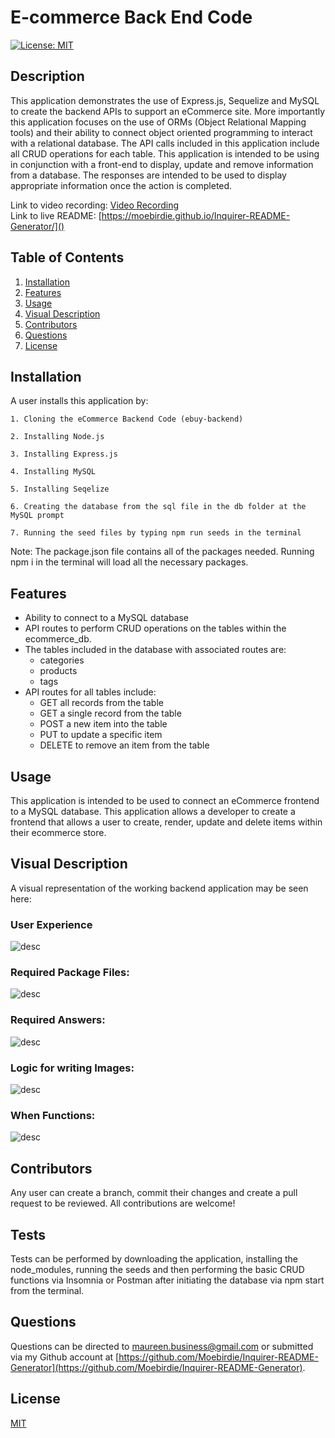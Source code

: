 # E-commerce Back End Code


[![License: MIT](https://img.shields.io/badge/License-MIT-yellow.svg)](https://opensource.org/licenses/MIT)

## Description

This application demonstrates the use of Express.js, Sequelize and MySQL to create the backend APIs to support an eCommerce site. More importantly this application focuses on the use of ORMs (Object Relational Mapping tools) and their ability to connect object oriented programming to interact with a relational database.  The API calls included in this application include all CRUD operations for each table. This application is intended to be using in conjunction with a front-end to display, update and remove information from a database.  The responses are intended to be used to display appropriate information once the action is completed.


Link to video recording: [Video Recording]()  
Link to live README: [https://moebirdie.github.io/Inquirer-README-Generator/]()


## Table of Contents

1. [Installation](#Installation)
2. [Features](#Features)
3. [Usage](#Usage)
4. [Visual Description](#Visual-Description)
5. [Contributors](#Contributing)
6. [Questions](#Questions)
7. [License](#License)
  

## Installation <a id="Installation"></a>


A user installs this application by:  

	1. Cloning the eCommerce Backend Code (ebuy-backend)  

	2. Installing Node.js  

	3. Installing Express.js 
 
 	4. Installing MySQL  

	5. Installing Seqelize  

 	6. Creating the database from the sql file in the db folder at the MySQL prompt  

   	7. Running the seed files by typing npm run seeds in the terminal

Note:  The package.json file contains all of the packages needed.  Running npm i in the terminal will load all the necessary packages.
  

## Features <a id="Features"></a>

 - Ability to connect to a MySQL database
 - API routes to perform CRUD operations on the tables within the ecommerce_db.  
 - The tables included in the database with associated routes are:  
	- categories  
  	- products  
  	- tags
- API routes for all tables include:
	- GET all records from the table
 	- GET a single record from the table
  	- POST a new item into the table
  	- PUT to update a specific item
  	- DELETE to remove an item from the table
  

## Usage <a id="Usage"></a>

This application is intended to be used to connect an eCommerce frontend to a MySQL database. This application allows a developer to create a frontend that allows a user to create, render, update and delete items within their ecommerce store.
  

## Visual Description <a id="Visual-Description"></a>

A visual representation of the working backend application may be seen here:  

### User Experience     

![desc](assets/images/enduserinput.png)  

### Required Package Files:  

![desc](assets/images/requiredfiles.png)  

### Required Answers:  

![desc](assets/images/requiredans.png)  

### Logic for writing Images:  

![desc](assets/images/writeimageslogic.png)  

### When Functions:  

![desc](assets/images/whenfunctions.png)  


## Contributors <a id="Contributing"></a>

Any user can create a branch, commit their changes and create a pull request to be reviewed. All contributions are welcome!
  

## Tests <a id="Tests"></a>

Tests can be performed by downloading the application, installing the node_modules, running the seeds and then performing the basic CRUD functions via Insomnia or Postman after initiating the database via npm start from the terminal.
  

## Questions  <a id="Questions"></a>

Questions can be directed to maureen.business@gmail.com or submitted via my Github account at [https://github.com/Moebirdie/Inquirer-README-Generator](https://github.com/Moebirdie/Inquirer-README-Generator).
  

## License <a id="License"></a>

[MIT](https://opensource.org/licenses/MIT)
